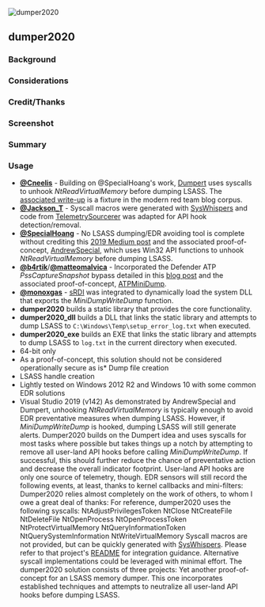 
![dumper2020](dumper2020.png)
## dumper2020
### Background
### Considerations
### Credit/Thanks
### Screenshot
### Summary
### Usage
* **[@Cneelis](https://twitter.com/Cneelis)** - Building on @SpecialHoang's work, [Dumpert](https://github.com/outflanknl/Dumpert) uses syscalls to unhook *NtReadVirtualMemory* before dumping LSASS. The [associated write-up](https://outflank.nl/blog/2019/06/19/red-team-tactics-combining-direct-system-calls-and-srdi-to-bypass-av-edr/) is a fixture in the modern red team blog corpus.
* **[@Jackson_T](https://twitter.com/Jackson_T)** - Syscall macros were generated with [SysWhispers](https://github.com/jthuraisamy/SysWhispers) and code from [TelemetrySourcerer](https://github.com/jthuraisamy/TelemetrySourcerer) was adapted for API hook detection/removal.
* **[@SpecialHoang](https://twitter.com/SpecialHoang)** - No LSASS dumping/EDR avoiding tool is complete without crediting this [2019 Medium post](https://medium.com/@fsx30/bypass-edrs-memory-protection-introduction-to-hooking-2efb21acffd6) and the associated proof-of-concept, [AndrewSpecial](https://github.com/hoangprod/AndrewSpecial), which uses Win32 API functions to unhook *NtReadVirtualMemory* before dumping LSASS.
* **[@b4rtik](https://twitter.com/b4rtik)**/**[@matteomalvica](https://twitter.com/matteomalvica)** - Incorporated the Defender ATP *PssCaptureSnapshot* bypass detailed in this [blog post](https://www.matteomalvica.com/blog/2019/12/02/win-defender-atp-cred-bypass/) and the associated proof-of-concept, [ATPMiniDump](https://github.com/b4rtik/ATPMiniDump).
* **[@monoxgas](https://twitter.com/monoxgas)** - [sRDI](https://github.com/monoxgas/sRDI) was integrated to dynamically load the system DLL that exports the *MiniDumpWriteDump* function.
* **dumper2020** builds a static library that provides the core functionality.
* **dumper2020_dll** builds a DLL that links the static library and attempts to dump LSASS to `C:\Windows\Temp\setup_error_log.txt` when executed.
* **dumper2020_exe** builds an EXE that links the static library and attempts to dump LSASS to `log.txt` in the current directory when executed.
* 64-bit only
* As a proof-of-concept, this solution should not be considered operationally secure as is* Dump file creation
* LSASS handle creation
* Lightly tested on Windows 2012 R2 and Windows 10 with some common EDR solutions
* Visual Studio 2019 (v142)
As demonstrated by AndrewSpecial and Dumpert, unhooking *NtReadVirtualMemory* is typically enough to avoid EDR preventative measures when dumping LSASS. However, if *MiniDumpWriteDump* is hooked, dumping LSASS will still generate alerts. Dumper2020 builds on the Dumpert idea and uses syscalls for most tasks where possible but takes things up a notch by attempting to remove all user-land API hooks before calling *MiniDumpWriteDump*. If successful, this should further reduce the chance of preventative action and decrease the overall indicator footprint. User-land API hooks are only one source of telemetry, though. EDR sensors will still record the following events, at least, thanks to kernel callbacks and mini-filters:
Dumper2020 relies almost completely on the work of others, to whom I owe a great deal of thanks:
For reference, dumper2020 uses the following syscalls:
NtAdjustPrivilegesToken
NtClose
NtCreateFile
NtDeleteFile
NtOpenProcess
NtOpenProcessToken
NtProtectVirtualMemory
NtQueryInformationToken
NtQuerySystemInformation
NtWriteVirtualMemory
Syscall macros are not provided, but can be quickly generated with [SysWhispers](https://github.com/jthuraisamy/SysWhispers). Please refer to that project's [README](https://github.com/jthuraisamy/SysWhispers/blob/master/README.md) for integration guidance. Alternative syscall implementations could be leveraged with minimal effort.
The dumper2020 solution consists of three projects:
Yet another proof-of-concept for an LSASS memory dumper. This one incorporates established techniques and attempts to neutralize all user-land API hooks before dumping LSASS.
```
